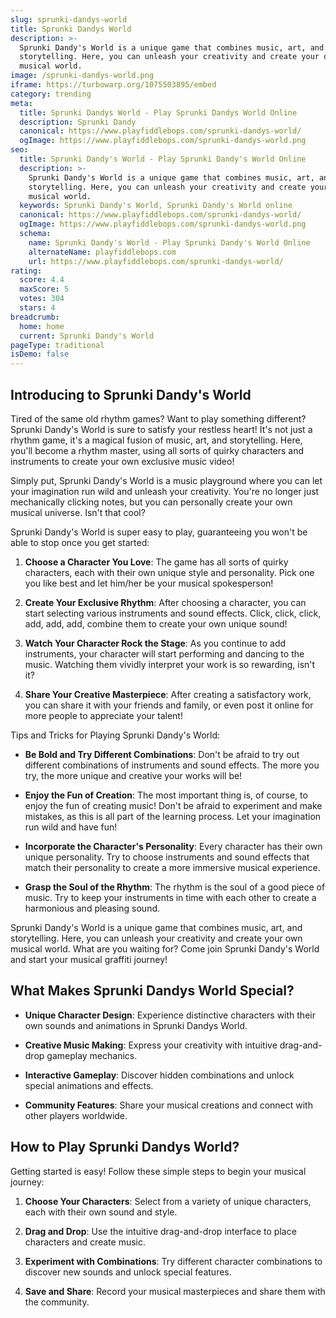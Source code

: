 ```yaml
---
slug: sprunki-dandys-world
title: Sprunki Dandys World
description: >-
  Sprunki Dandy's World is a unique game that combines music, art, and
  storytelling. Here, you can unleash your creativity and create your own
  musical world.
image: /sprunki-dandys-world.png
iframe: https://turbowarp.org/1075503895/embed
category: trending
meta:
  title: Sprunki Dandys World - Play Sprunki Dandys World Online
  description: Sprunki Dandy
  canonical: https://www.playfiddlebops.com/sprunki-dandys-world/
  ogImage: https://www.playfiddlebops.com/sprunki-dandys-world.png
seo:
  title: Sprunki Dandy's World - Play Sprunki Dandy's World Online
  description: >-
    Sprunki Dandy's World is a unique game that combines music, art, and
    storytelling. Here, you can unleash your creativity and create your own
    musical world.
  keywords: Sprunki Dandy's World, Sprunki Dandy's World online
  canonical: https://www.playfiddlebops.com/sprunki-dandys-world/
  ogImage: https://www.playfiddlebops.com/sprunki-dandys-world.png
  schema:
    name: Sprunki Dandy's World - Play Sprunki Dandy's World Online
    alternateName: playfiddlebops.com
    url: https://www.playfiddlebops.com/sprunki-dandys-world/
rating:
  score: 4.4
  maxScore: 5
  votes: 304
  stars: 4
breadcrumb:
  home: home
  current: Sprunki Dandy's World
pageType: traditional
isDemo: false
---
```


## Introducing to Sprunki Dandy's World

Tired of the same old rhythm games? Want to play something different? Sprunki Dandy's World is sure to satisfy your restless heart! It's not just a rhythm game, it's a magical fusion of music, art, and storytelling. Here, you'll become a rhythm master, using all sorts of quirky characters and instruments to create your own exclusive music video!

Simply put, Sprunki Dandy's World is a music playground where you can let your imagination run wild and unleash your creativity. You're no longer just mechanically clicking notes, but you can personally create your own musical universe. Isn't that cool?

Sprunki Dandy's World is super easy to play, guaranteeing you won't be able to stop once you get started:

1. **Choose a Character You Love**: The game has all sorts of quirky characters, each with their own unique style and personality. Pick one you like best and let him/her be your musical spokesperson!

1. **Create Your Exclusive Rhythm**: After choosing a character, you can start selecting various instruments and sound effects. Click, click, click, add, add, add, combine them to create your own unique sound!

1. **Watch Your Character Rock the Stage**: As you continue to add instruments, your character will start performing and dancing to the music. Watching them vividly interpret your work is so rewarding, isn't it?

1. **Share Your Creative Masterpiece**: After creating a satisfactory work, you can share it with your friends and family, or even post it online for more people to appreciate your talent!

Tips and Tricks for Playing Sprunki Dandy's World:

- **Be Bold and Try Different Combinations**: Don't be afraid to try out different combinations of instruments and sound effects. The more you try, the more unique and creative your works will be!

- **Enjoy the Fun of Creation**: The most important thing is, of course, to enjoy the fun of creating music! Don't be afraid to experiment and make mistakes, as this is all part of the learning process. Let your imagination run wild and have fun!

- **Incorporate the Character's Personality**: Every character has their own unique personality. Try to choose instruments and sound effects that match their personality to create a more immersive musical experience.

- **Grasp the Soul of the Rhythm**: The rhythm is the soul of a good piece of music. Try to keep your instruments in time with each other to create a harmonious and pleasing sound.

Sprunki Dandy's World is a unique game that combines music, art, and storytelling. Here, you can unleash your creativity and create your own musical world. What are you waiting for? Come join Sprunki Dandy's World and start your musical graffiti journey!

## What Makes Sprunki Dandys World Special?

- **Unique Character Design**: Experience distinctive characters with their own sounds and animations in Sprunki Dandys World.

- **Creative Music Making**: Express your creativity with intuitive drag-and-drop gameplay mechanics.

- **Interactive Gameplay**: Discover hidden combinations and unlock special animations and effects.

- **Community Features**: Share your musical creations and connect with other players worldwide.

## How to Play Sprunki Dandys World?

Getting started is easy! Follow these simple steps to begin your musical journey:

1. **Choose Your Characters**: Select from a variety of unique characters, each with their own sound and style.

1. **Drag and Drop**: Use the intuitive drag-and-drop interface to place characters and create music.

1. **Experiment with Combinations**: Try different character combinations to discover new sounds and unlock special features.

1. **Save and Share**: Record your musical masterpieces and share them with the community.
